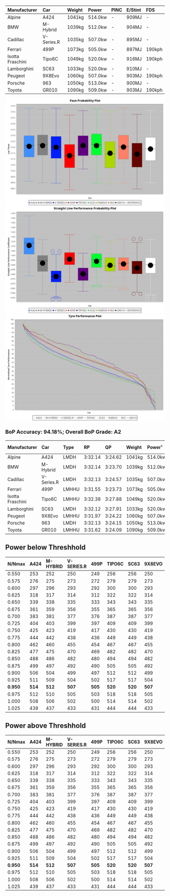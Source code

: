 | Manufacturer     | Car        | Weight | Power   | PINC    | E/Stint | FDS     |
|:-|:-|:-|:-|:-|:-|:-|
| Alpine           | A424       | 1041kg | 514.0kw |    -    | 909MJ   |    -    |
| BMW              | M-Hybrid   | 1039kg | 512.0kw |    -    | 904MJ   |    -    |
| Cadillac         | V-Series.R | 1035kg | 507.0kw |    -    | 895MJ   |    -    |
| Ferrari          | 499P       | 1073kg | 505.0kw |    -    | 897MJ   | 190kph  |
| Isotta Fraschini | Tipo6C     | 1049kg | 520.0kw |    -    | 916MJ   | 190kph  |
| Lamborghini      | SC63       | 1033kg | 520.0kw |    -    | 910MJ   |    -    |
| Peugeot          | 9X8Evo     | 1060kg | 507.0kw |    -    | 903MJ   | 190kph  |
| Porsche          | 963        | 1050kg | 513.0kw |    -    | 900MJ   |    -    |
| Toyota           | GR010      | 1090kg | 509.0kw |    -    | 903MJ   | 190kph  |

![PACECHART](./IMG/ACOMETHOD.png)
![STRAIGHTLINEPERFORMANCECHART](./IMG/ACOMETHOD_sp.png)
![TYREPERFORMANCECHART](./IMG/ACOMETHOD_tw.png)

### BoP Accuracy: 94.18%; Overall BoP Grade: A2
| Manufacturer     | Car        | Type  | RP      | QP      | Weight | Power¹  | Threshhold | PINC    | Power²   | E/Stint | AVG Vmax  | FDS     | RDLC | L/Stint | BOP-Grade | Model Accuracy | Model Points | Match%  | SimDiff |
|:-|:-|:-|:-|:-|:-|:-|:-|:-|:-|:-|:-|:-|:-|:-|:-|:-|:-|:-|:-|
| Alpine           | A424       | LMDH  | 3:32.14 | 3:24.62 | 1041kg | 514.0kw | 210.0kph   |    -    | 514.00kw |  909MJ  | 336.78kph |    -    | 1.01 | 12      | +A2       | 86.43%         | 618          | 94.17%  | #       |
| BMW              | M-Hybrid   | LMDH  | 3:32.14 | 3:23.70 | 1039kg | 512.0kw | 210.0kph   |    -    | 512.00kw |  904MJ  | 333.45kph |    -    | 1.02 | 12      | +B1       | 93.77%         | 1672         | 89.67%  | #       |
| Cadillac         | V-Series.R | LMDH  | 3:32.13 | 3:24.57 | 1035kg | 507.0kw | 210.0kph   |    -    | 507.00kw |  895MJ  | 329.46kph |    -    | 1.03 | 12      | ~A1       | 83.12%         | 1921         | 100.00% | ±0.61s  |
| Ferrari          | 499P       | LMHHU | 3:31.55 | 3:23.73 | 1073kg | 505.0kw | 210.0kph   |    -    | 505.00kw |  897MJ  | 331.18kph | 190kph  | 1.02 | 12      | ~A1       | 69.49%         | 1950         | 100.00% | ±0.93s  |
| Isotta Fraschini | Tipo6C     | LMHHU | 3:32.38 | 3:27.88 | 1049kg | 520.0kw | 210.0kph   |    -    | 520.00kw |  916MJ  | 331.94kph | 190kph  | 1.06 | 12      | +C2       | 73.56%         | 64           | 70.41%  | #       |
| Lamborghini      | SC63       | LMDH  | 3:32.12 | 3:27.91 | 1033kg | 520.0kw | 210.0kph   |    -    | 520.00kw |  910MJ  | 334.93kph |    -    | 1.05 | 12      | +A2       | 95.82%         | 459          | 93.40%  | #       |
| Peugeot          | 9X8Evo     | LMHHU | 3:31.97 | 3:24.22 | 1060kg | 507.0kw | 210.0kph   |    -    | 507.00kw |  903MJ  | 331.33kph | 190kph  | 0.99 | 12      | ~A1       | 66.97%         | 221          | 100.00% | #       |
| Porsche          | 963        | LMDH  | 3:32.13 | 3:24.15 | 1050kg | 513.0kw | 210.0kph   |    -    | 513.00kw |  900MJ  | 332.38kph |    -    | 1.01 | 12      | ~A1       | 81.02%         | 5243         | 100.00% | ±0.86s  |
| Toyota           | GR010      | LMHHU | 3:31.62 | 3:24.09 | 1090kg | 509.0kw | 210.0kph   |    -    | 509.00kw |  903MJ  | 328.87kph | 190kph  | 1.00 | 12      | ~A1       | 73.70%         | 2701         | 100.00% | ±0.25s  |

## Power below Threshhold
| N/Nmax    | A424    | M-HYBRID | V-SERIES.R | 499P    | TIPO6C  | SC63    | 9X8EVO  | 963     | GR010   |
|:-|:-|:-|:-|:-|:-|:-|:-|:-|:-|
|  0.550    |  253    |  252     |  250       |  249    |  256    |  256    |  250    |  253    |  251    |
|  0.575    |  276    |  275     |  273       |  272    |  279    |  279    |  273    |  276    |  274    |
|  0.600    |  297    |  296     |  293       |  292    |  300    |  300    |  293    |  296    |  294    |
|  0.625    |  318    |  317     |  314       |  312    |  322    |  322    |  314    |  317    |  315    |
|  0.650    |  339    |  338     |  335       |  333    |  343    |  343    |  335    |  338    |  336    |
|  0.675    |  361    |  359     |  356       |  355    |  365    |  365    |  356    |  360    |  357    |
|  0.700    |  383    |  381     |  377       |  376    |  387    |  387    |  377    |  382    |  379    |
|  0.725    |  404    |  403     |  399       |  397    |  409    |  409    |  399    |  403    |  400    |
|  0.750    |  425    |  423     |  419       |  417    |  430    |  430    |  419    |  424    |  421    |
|  0.775    |  444    |  442     |  438       |  436    |  449    |  449    |  438    |  443    |  440    |
|  0.800    |  462    |  460     |  455       |  454    |  467    |  467    |  455    |  461    |  457    |
|  0.825    |  477    |  475     |  470       |  469    |  482    |  482    |  470    |  476    |  472    |
|  0.850    |  488    |  486     |  482       |  480    |  494    |  494    |  482    |  487    |  484    |
|  0.875    |  499    |  497     |  492       |  490    |  505    |  505    |  492    |  498    |  494    |
|  0.900    |  506    |  504     |  499       |  497    |  512    |  512    |  499    |  505    |  501    |
|  0.925    |  511    |  509     |  504       |  502    |  517    |  517    |  504    |  510    |  506    |
| **0.950** | **514** | **512**  | **507**    | **505** | **520** | **520** | **507** | **513** | **509** |
|  0.975    |  512    |  510     |  505       |  503    |  518    |  518    |  505    |  511    |  507    |
|  1.000    |  508    |  506     |  502       |  500    |  514    |  514    |  502    |  507    |  504    |
|  1.025    |  439    |  437     |  433       |  431    |  444    |  444    |  433    |  438    |  435    |

## Power above Threshhold
| N/Nmax    | A424    | M-HYBRID | V-SERIES.R | 499P    | TIPO6C  | SC63    | 9X8EVO  | 963     | GR010   |
|:-|:-|:-|:-|:-|:-|:-|:-|:-|:-|
|  0.550    |  253    |  252     |  250       |  249    |  256    |  256    |  250    |  253    |  251    |
|  0.575    |  276    |  275     |  273       |  272    |  279    |  279    |  273    |  276    |  274    |
|  0.600    |  297    |  296     |  293       |  292    |  300    |  300    |  293    |  296    |  294    |
|  0.625    |  318    |  317     |  314       |  312    |  322    |  322    |  314    |  317    |  315    |
|  0.650    |  339    |  338     |  335       |  333    |  343    |  343    |  335    |  338    |  336    |
|  0.675    |  361    |  359     |  356       |  355    |  365    |  365    |  356    |  360    |  357    |
|  0.700    |  383    |  381     |  377       |  376    |  387    |  387    |  377    |  382    |  379    |
|  0.725    |  404    |  403     |  399       |  397    |  409    |  409    |  399    |  403    |  400    |
|  0.750    |  425    |  423     |  419       |  417    |  430    |  430    |  419    |  424    |  421    |
|  0.775    |  444    |  442     |  438       |  436    |  449    |  449    |  438    |  443    |  440    |
|  0.800    |  462    |  460     |  455       |  454    |  467    |  467    |  455    |  461    |  457    |
|  0.825    |  477    |  475     |  470       |  469    |  482    |  482    |  470    |  476    |  472    |
|  0.850    |  488    |  486     |  482       |  480    |  494    |  494    |  482    |  487    |  484    |
|  0.875    |  499    |  497     |  492       |  490    |  505    |  505    |  492    |  498    |  494    |
|  0.900    |  506    |  504     |  499       |  497    |  512    |  512    |  499    |  505    |  501    |
|  0.925    |  511    |  509     |  504       |  502    |  517    |  517    |  504    |  510    |  506    |
| **0.950** | **514** | **512**  | **507**    | **505** | **520** | **520** | **507** | **513** | **509** |
|  0.975    |  512    |  510     |  505       |  503    |  518    |  518    |  505    |  511    |  507    |
|  1.000    |  508    |  506     |  502       |  500    |  514    |  514    |  502    |  507    |  504    |
|  1.025    |  439    |  437     |  433       |  431    |  444    |  444    |  433    |  438    |  435    |
